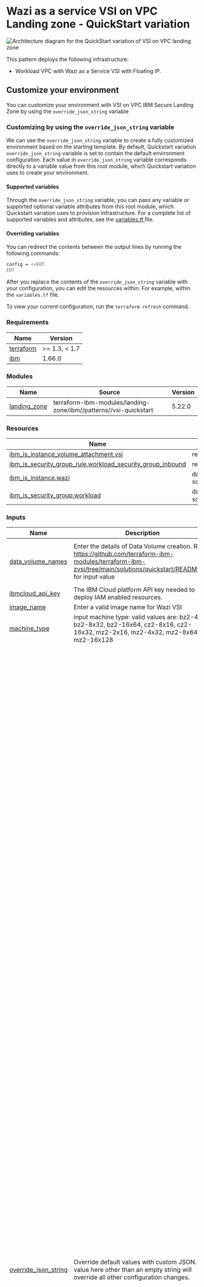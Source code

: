 # Wazi as a service VSI on VPC Landing zone - QuickStart variation

![Architecture diagram for the QuickStart variation of VSI on VPC landing zone](https://raw.githubusercontent.com/terraform-ibm-modules/terraform-ibm-zvsi/main/reference-architecture/QuickStart.svg)

This pattern deploys the following infrastructure:

- Workload VPC with Wazi as a Service VSI with Floating IP.

## Customize your environment

You can customize your environment with VSI on VPC IBM Secure Landing Zone by using the `override_json_string` variable

### Customizing by using the `override_json_string` variable

We can use the `override_json_string` variable to create a fully customized environment based on the starting template. By default, Quickstart variation `override_json_string` variable is set to contain the default environment configuration. Each value in `override_json_string` variable corresponds directly to a variable value from this root module, which Quickstart variation uses to create your environment.

#### Supported variables

Through the `override_json_string` variable, you can pass any variable or supported optional variable attributes from this root module, which Quickstart variation uses to provision infrastructure. For a complete list of supported variables and attributes, see the [variables.tf ](variables.tf) file.

#### Overriding variables

You can redirect the contents between the output lines by running the following commands:

```sh
config = <<EOT
EOT
```

After you replace the contents of the `override_json_string` variable with your configuration, you can edit the resources within. For example, within the `variables.tf` file.

To view your current configuration, run the `terraform refresh` command.

<!-- BEGINNING OF PRE-COMMIT-TERRAFORM DOCS HOOK -->
### Requirements

| Name | Version |
|------|---------|
| <a name="requirement_terraform"></a> [terraform](#requirement\_terraform) | >= 1.3, < 1.7 |
| <a name="requirement_ibm"></a> [ibm](#requirement\_ibm) | 1.66.0 |

### Modules

| Name | Source | Version |
|------|--------|---------|
| <a name="module_landing_zone"></a> [landing\_zone](#module\_landing\_zone) | terraform-ibm-modules/landing-zone/ibm//patterns//vsi-quickstart | 5.22.0 |

### Resources

| Name | Type |
|------|------|
| [ibm_is_instance_volume_attachment.vsi](https://registry.terraform.io/providers/IBM-Cloud/ibm/latest/docs/resources/is_instance_volume_attachment) | resource |
| [ibm_is_security_group_rule.workload_security_group_inbound](https://registry.terraform.io/providers/IBM-Cloud/ibm/latest/docs/resources/is_security_group_rule) | resource |
| [ibm_is_instance.wazi](https://registry.terraform.io/providers/IBM-Cloud/ibm/latest/docs/data-sources/is_instance) | data source |
| [ibm_is_security_group.workload](https://registry.terraform.io/providers/IBM-Cloud/ibm/latest/docs/data-sources/is_security_group) | data source |

### Inputs

| Name | Description | Type | Default | Required |
|------|-------------|------|---------|:--------:|
| <a name="input_data_volume_names"></a> [data\_volume\_names](#input\_data\_volume\_names) | Enter the details of Data Volume creation. Refer https://github.com/terraform-ibm-modules/terraform-ibm-zvsi/tree/main/solutions/quickstart/README.md for input value | <pre>list(object({<br>    name        = string<br>    capacity    = number<br>    volume_name = string<br>  }))</pre> | `[]` | no |
| <a name="input_ibmcloud_api_key"></a> [ibmcloud\_api\_key](#input\_ibmcloud\_api\_key) | The IBM Cloud platform API key needed to deploy IAM enabled resources. | `string` | n/a | yes |
| <a name="input_image_name"></a> [image\_name](#input\_image\_name) | Enter a valid image name for Wazi VSI | `string` | `"ibm-zos-3-1-s390x-dev-test-wazi-1"` | no |
| <a name="input_machine_type"></a> [machine\_type](#input\_machine\_type) | input machine type: valid values are: bz2-4x16, bz2-8x32, bz2-16x64, cz2-8x16, cz2-16x32, mz2-2x16, mz2-4x32, mz2-8x64, mz2-16x128 | `string` | `"mz2-2x16"` | no |
| <a name="input_override_json_string"></a> [override\_json\_string](#input\_override\_json\_string) | Override default values with custom JSON. Any value here other than an empty string will override all other configuration changes. | `string` | `"{\n   \"atracker\": {\n      \"collector_bucket_name\": \"\",\n      \"receive_global_events\": false,\n      \"resource_group\": \"\",\n      \"add_route\": false\n   },\n   \"clusters\": [],\n   \"cos\": [],\n   \"enable_transit_gateway\": false,\n   \"transit_gateway_global\": false,\n   \"key_management\": {\n        \"keys\": [\n        ],\n        \"name\": null,\n        \"resource_group\": null,\n        \"use_hs_crypto\": false,\n        \"use_data\": false\n   },\n   \"network_cidr\": \"10.0.0.0/8\",\n   \"resource_groups\": [\n      {\n         \"create\": true,\n         \"name\": \"workload-rg\",\n         \"use_prefix\": true\n      }\n   ],\n   \"security_groups\": [],\n   \"transit_gateway_connections\": [],\n   \"transit_gateway_resource_group\": \"\",\n   \"virtual_private_endpoints\": [],\n   \"vpcs\": [\n      {\n         \"default_security_group_name\": \"workload-vpc-sg\",\n         \"default_security_group_rules\": [\n\t   {\n                  \"direction\": \"inbound\",\n                  \"name\": \"allow-ibm-inbound\",\n                  \"remote\": \"0.0.0.0/0\",\n                  \"tcp\": {\n                            \"port_max\": 22,\n                            \"port_min\": 22\n                        }\n\t   },\n\t   {\n                  \"direction\": \"inbound\",\n                  \"name\": \"allow-ibm-inbound-1\",\n                  \"remote\": \"0.0.0.0/0\",\n                  \"icmp\": {\n                            \"type\": 8\n                        }\n            },\n\t    {\n                  \"direction\": \"inbound\",\n                  \"name\": \"allow-ibm-inbound-2\",\n                  \"remote\": \"0.0.0.0/0\",\n                     \"udp\": {\n                            \"port_max\": 443,\n                            \"port_min\": 443\n                        }\n           }\n\t ],\n         \"clean_default_sg_acl\": false,\n         \"flow_logs_bucket_name\": null,\n         \"network_acls\": [\n            {\n               \"add_cluster_rules\": false,\n               \"name\": \"workload-acl\",\n               \"rules\": [\n                  {\n                     \"action\": \"allow\",\n                     \"destination\": \"10.0.0.0/8\",\n                     \"direction\": \"inbound\",\n                     \"name\": \"allow-ibm-inbound\",\n                     \"source\": \"161.26.0.0/16\"\n                  },\n                  {\n                     \"action\": \"allow\",\n                     \"destination\": \"10.0.0.0/8\",\n                     \"direction\": \"inbound\",\n                     \"name\": \"allow-all-network-inbound\",\n                     \"source\": \"10.0.0.0/8\"\n                  },\n                  {\n                     \"action\": \"allow\",\n                     \"destination\": \"0.0.0.0/0\",\n                     \"direction\": \"inbound\",\n                     \"name\": \"allow-all-network-inbound-1\",\n                     \"source\": \"0.0.0.0/0\",\n                     \"icmp\": {\n                             \"type\": 8\n                        }\n                  },\n                  {\n                     \"action\": \"allow\",\n                     \"destination\": \"0.0.0.0/0\",\n                     \"direction\": \"inbound\",\n                     \"name\": \"allow-all-network-inbound-2\",\n                     \"source\": \"0.0.0.0/0\",\n                     \"udp\": {\n\t\t\t                   \"source_port_max\": 65535,\n\t\t\t                   \"source_port_min\": 1,\n                            \"port_max\": 443,\n                            \"port_min\": 443\n                        }\n\t\t  },\n                  {\n                     \"action\": \"allow\",\n                     \"destination\": \"0.0.0.0/0\",\n                     \"direction\": \"inbound\",\n                     \"name\": \"allow-all-network-inbound-3\",\n                     \"source\": \"0.0.0.0/0\",\n                     \"tcp\": {\n                            \"source_port_max\": 65535,\n                            \"source_port_min\": 1,\n                            \"port_max\": 992,\n                            \"port_min\": 992\n                        }\n                  },\n                  {\n                     \"action\": \"allow\",\n                     \"destination\": \"0.0.0.0/0\",\n                     \"direction\": \"inbound\",\n                     \"name\": \"allow-all-network-inbound-4\",\n                     \"source\": \"0.0.0.0/0\",\n                     \"tcp\": {\n                            \"source_port_max\": 65535,\n                            \"source_port_min\": 1,\n                            \"port_max\": 22,\n                            \"port_min\": 22\n                        }\n                  },\n                  {\n                     \"action\": \"allow\",\n                     \"destination\": \"0.0.0.0/0\",\n                     \"direction\": \"inbound\",\n                     \"name\": \"allow-all-network-inbound-5\",\n                     \"source\": \"0.0.0.0/0\",\n                     \"tcp\": {\n                            \"source_port_max\": 65535,\n                            \"source_port_min\": 1,\n                            \"port_max\": 10443,\n                            \"port_min\": 10443\n                        }\n                  },\n                  {\n                     \"action\": \"allow\",\n                     \"destination\": \"0.0.0.0/0\",\n                     \"direction\": \"outbound\",\n                     \"name\": \"allow-all-outbound\",\n                     \"source\": \"0.0.0.0/0\"\n                  }\n               ]\n            }\n         ],\n         \"prefix\": \"workload\",\n         \"resource_group\": \"workload-rg\",\n         \"subnets\": {\n            \"zone-1\": [\n               {\n                  \"acl_name\": \"workload-acl\",\n                  \"cidr\": \"10.40.10.0/24\",\n                  \"name\": \"vsi-zone-1\",\n                  \"public_gateway\": false\n               }\n            ],\n            \"zone-2\": [],\n            \"zone-3\": []\n         },\n         \"use_public_gateways\": {\n            \"zone-1\": false,\n            \"zone-2\": false,\n            \"zone-3\": false\n         },\n         \"address_prefixes\": {\n            \"zone-1\": [],\n            \"zone-2\": [],\n            \"zone-3\": []\n         }\n      }\n   ],\n   \"vpn_gateways\": [],\n   \"vsi\": [\n      {\n         \"boot_volume_encryption_key_name\": null,\n         \"image_name\": \"ibm-zos-3-1-s390x-dev-test-wazi-1\",\n         \"machine_type\": \"mz2o-2x16\",\n         \"name\": \"workload-server\",\n         \"resource_group\": \"workload-rg\",\n         \"security_group\": {\n            \"name\": \"workload-sg\",\n            \"rules\": [\n               {\n                  \"direction\": \"inbound\",\n                  \"name\": \"allow-ibm-inbound\",\n                  \"source\": \"161.26.0.0/16\"\n               },\n               {\n                  \"direction\": \"inbound\",\n                  \"name\": \"allow-vpc-inbound\",\n                  \"source\": \"10.0.0.0/8\"\n               },\n               {\n                  \"direction\": \"inbound\",\n                  \"name\": \"allow-all-inbound\",\n                  \"source\": \"0.0.0.0/0\",\n\t          \"tcp\": {\n                       \"port_max\": 22,\n                       \"port_min\": 22\n                     }\n              },\n              {\n                  \"direction\": \"inbound\",\n                  \"name\": \"allow-all-inbound-3\",\n                  \"source\": \"0.0.0.0/0\",\n                  \"icmp\": {\n                           \"type\": 8,\n                           \"code\": 0\n                         }\n              },\n              {\n                 \"direction\": \"outbound\",\n                 \"name\": \"allow-all-outbound\",\n                 \"source\": \"0.0.0.0/0\"\n              }\n            ]\n         },\n         \"ssh_keys\": [\n            \"ssh-key\"\n         ],\n         \"subnet_names\": [\n            \"vsi-zone-1\"\n         ],\n         \"vpc_name\": \"workload\",\n         \"vsi_per_subnet\": 1,\n         \"enable_floating_ip\": true\n      }\n   ]\n}\n"` | no |
| <a name="input_ports"></a> [ports](#input\_ports) | Enter the list of ports to open for Wazi VSI SG. For example : [992,10443] | `list(number)` | <pre>[<br>  21,<br>  992,<br>  9443,<br>  10443,<br>  8101,<br>  8102,<br>  8120,<br>  8121,<br>  8150,<br>  8153,<br>  8154,<br>  8155,<br>  8180,<br>  8135,<br>  8191,<br>  8192,<br>  8194,<br>  8137,<br>  8138,<br>  8139,<br>  8115,<br>  8195,<br>  12000,<br>  12001,<br>  12002,<br>  12003,<br>  12004,<br>  12005,<br>  12006,<br>  12007,<br>  12008,<br>  12009,<br>  12010,<br>  12011,<br>  12012,<br>  12013,<br>  12014,<br>  12015,<br>  12016,<br>  12017,<br>  12018,<br>  12019,<br>  12020,<br>  12021,<br>  12022,<br>  12023,<br>  12024,<br>  12025,<br>  12026,<br>  12027,<br>  12028,<br>  12029<br>]</pre> | no |
| <a name="input_prefix"></a> [prefix](#input\_prefix) | A unique identifier for resources. Must begin with a lowercase letter and end with a lowerccase letter or number. This prefix will be prepended to any resources provisioned by this template. Prefixes must be 16 or fewer characters. | `string` | n/a | yes |
| <a name="input_region"></a> [region](#input\_region) | Region where VPC will be created. To find your VPC region, use `ibmcloud is regions` command to find available regions. | `string` | n/a | yes |
| <a name="input_ssh_key"></a> [ssh\_key](#input\_ssh\_key) | A public SSH Key for VSI creation which does not already exist in the deployment region. Must be an RSA key with a key size of either 2048 bits or 4096 bits (recommended) - See https://cloud.ibm.com/docs/vpc?topic=vpc-ssh-keys. | `string` | n/a | yes |

### Outputs

| Name | Description |
|------|-------------|
| <a name="output_config"></a> [config](#output\_config) | Output configuration as encoded JSON |
<!-- END OF PRE-COMMIT-TERRAFORM DOCS HOOK -->

### List of all ports
List of all default ports added to Quickstar & Standard variations are documented here : https://www.ibm.com/docs/en/wazi-aas/1.0.0?topic=vpc-configurations-in-zos-stock-images#stock-image-configurations

<!-- Leave this section as is so that your module has a link to local development environment set up steps for contributors to follow -->
## Contributing

You can report issues and request features for this module in GitHub issues in the module repo. See [Report an issue or request a feature](https://github.com/terraform-ibm-modules/.github/blob/main/.github/SUPPORT.md).

To set up your local development environment, see [Local development setup](https://terraform-ibm-modules.github.io/documentation/#/local-dev-setup) in the project documentation.
